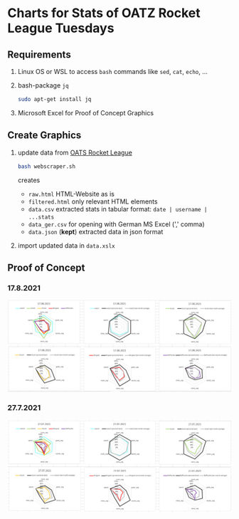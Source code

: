 # Charts for Stats of OATZ Rocket League Tuesdays

## Requirements

1. Linux OS or WSL to access `bash` commands like `sed`, `cat`, `echo`, ...
2. bash-package `jq`

    ``` bash
    sudo apt-get install jq
    ```

3. Microsoft Excel for Proof of Concept Graphics

## Create Graphics

1. update data from [OATS Rocket League](https://www.oatz.net/rocketleague/all)

    ``` bash
    bash webscraper.sh
    ```

    creates
    - `raw.html` HTML-Website as is
    - `filtered.html` only relevant HTML elements
    - `data.csv` extracted stats in tabular format: `date | username | ...stats`
    - `data_ger.csv` for opening with German MS Excel (','  comma)
    - `data.json` (__kept__) extracted data in json format

2. import updated data in `data.xslx`

## Proof of Concept

### 17.8.2021

![Spider-Charts 17.8.2021](./img/spider-2021_08_17.png)

### 27.7.2021

![Spider-Charts 27.7.2021](./img/spider-2021_07_27.png)